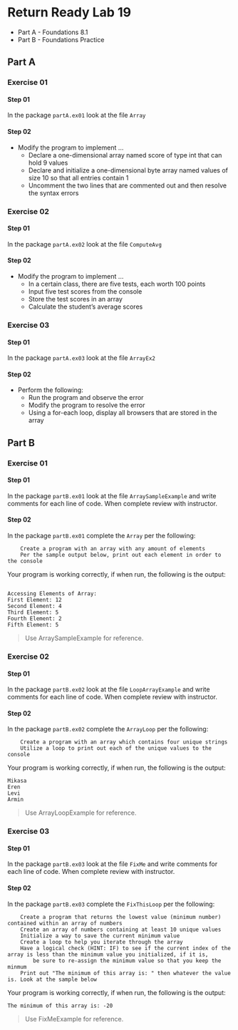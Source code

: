 # Return Ready Lab 19

* Part A - Foundations 8.1
* Part B - Foundations Practice
## Part A

### Exercise 01

#### Step 01

In the package `partA.ex01` look at the file `Array` 

#### Step 02

* Modify the program to implement …
  * Declare a one-dimensional array named score of type int that
  can hold 9 values
  * Declare and initialize a one-dimensional byte array named
  values of size 10 so that all entries contain 1
  * Uncomment the two lines that are commented out and then
  resolve the syntax errors

### Exercise 02

#### Step 01

In the package `partA.ex02` look at the file `ComputeAvg`

#### Step 02

* Modify the program to implement …
  *  In a certain class, there are five tests, each worth 100 points
  * Input five test scores from the console
  * Store the test scores in an array
  * Calculate the student’s average scores

### Exercise 03

#### Step 01

In the package `partA.ex03` look at the file `ArrayEx2`

#### Step 02

* Perform the following:
  * Run the program and observe the error
  * Modify the program to resolve the error
  * Using a for-each loop, display all browsers that are stored in
  the array

## Part B

### Exercise 01

#### Step 01

In the package `partB.ex01` look at the file `ArraySampleExample` and write comments for each line of code. When complete review with instructor.

#### Step 02

In the package `partB.ex01` complete the `Array` per the following:

        Create a program with an array with any amount of elements
        Per the sample output below, print out each element in order to the console

Your program is working correctly, if when run, the following is the output:
```

Accessing Elements of Array:
First Element: 12
Second Element: 4
Third Element: 5
Fourth Element: 2
Fifth Element: 5

```

> Use ArraySampleExample for reference.

### Exercise 02

#### Step 01

In the package `partB.ex02` look at the file `LoopArrayExample` and write comments for each line of code. When complete review with instructor.

#### Step 02

In the package `partB.ex02` complete the `ArrayLoop` per the following:

        Create a program with an array which contains four unique strings
        Utilize a loop to print out each of the unique values to the console

Your program is working correctly, if when run, the following is the output:
```
Mikasa
Eren
Levi
Armin

```

> Use ArrayLoopExample for reference.

### Exercise 03

#### Step 01

In the package `partB.ex03` look at the file `FixMe` and write comments for each line of code. When complete review with instructor.

#### Step 02

In the package `partB.ex03` complete the `FixThisLoop` per the following:

        Create a program that returns the lowest value (minimum number) contained within an array of numbers
        Create an array of numbers containing at least 10 unique values
        Initialize a way to save the current minimum value
        Create a loop to help you iterate through the array
        Have a logical check (HINT: IF) to see if the current index of the array is less than the minimum value you initialized, if it is,
            be sure to re-assign the minimum value so that you keep the minmum
        Print out "The minimum of this array is: " then whatever the value is. Look at the sample below

Your program is working correctly, if when run, the following is the output:
```
The minimum of this array is: -20

```

> Use FixMeExample for reference.